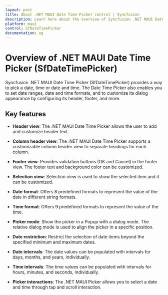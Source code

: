 ```yaml
---
layout: post
title: About .NET MAUI Date Time Picker control | Syncfusion
description: Learn here about the overview of Syncfusion .NET MAUI Date Time Picker (SfDateTimePicker) control, its basic features, and its functionalities.
platform: maui
control: SfDateTimePicker
documentation: ug
---
```


# Overview of .NET MAUI Date Time Picker (SfDateTimePicker)

Syncfusion .NET MAUI Date Time Picker (SfDateTimePicker) provides a way to pick a date, time or date and time. The Date Time Picker also enables you to set date ranges, date and time formats, and to customize its dialog appearance by configuring its header, footer, and more.

## Key features

* **Header view**: The .NET MAUI Date Time Picker allows the user to add and customize header text.

* **Column header view**: The .NET MAUI Date Time Picker supports a customizable column header view to separate headings for each column.

* **Footer view**: Provides validation buttons (OK and Cancel) in the footer view. The footer text and background color can be customized.

* **Selection view**: Selection view is used to show the selected item and it can be customized.

* **Date format**: Offers 8 predefined formats to represent the value of the date in different string formats.

* **Time format**: Offers 9 predefined formats to represent the value of the time.

* **Picker mode**: Show the picker in a Popup with a dialog mode. The relative dialog mode is used to align the picker in a specific position.

* **Date restriction**: Restrict the selection of date items beyond the specified minimum and maximum dates.

* **Date intervals**: The date values can be populated with intervals for days, months, and years, individually.

* **Time intervals**: The time values can be populated with intervals for hours, minutes, and seconds, individually.

* **Picker interactions**: The .NET MAUI Picker allows you to select a date and time through tap and scroll interaction.